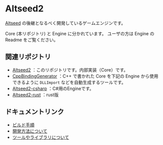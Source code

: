 # Altseed2 

 [Altseed](https://github.com/altseed/Altseed) の後継となるべく開発しているゲームエンジンです。

Core (本リポジトリ) と Engine に分かれています。
ユーザの方は Engine の Readme をご覧ください。

## 関連リポジトリ

* [Altseed2](https://github.com/altseed/Altseed2) ：このリポジトリです。内部実装（Core）です。
* [CppBindingGenerator](https://github.com/altseed/CppBindingGenerator) ：C++ で書かれた Core を下記の Engine から使用できるように `DLLImport` などを自動生成するツールです。
* [Altseed2-csharp](https://github.com/altseed/Altseed2-csharp) ：C#用のEngineです。
* [Altseed2-rust](https://github.com/altseed/Altseed2-rust) ：rust版

## ドキュメントリンク

* [ビルド手順](HowToBuild_ja)
* [開発方法について](HowToDevelop_ja)
* [ツールやライブラリについて](LibraryAndTools_ja.md)

